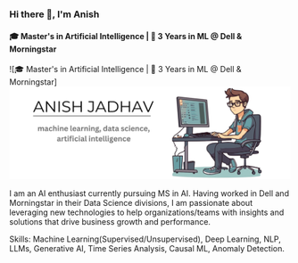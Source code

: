 ### Hi there 👋, I'm Anish
#### 🎓 Master's in Artificial Intelligence | 🏢 3 Years in ML @ Dell & Morningstar
![🎓 Master's in Artificial Intelligence | 🏢 3 Years in ML @ Dell & Morningstar]
![](https://github.com/anish-jadhav/anish-jadhav/blob/main/banner.jpg?raw=true)

I am an AI enthusiast currently pursuing MS in AI. Having worked in Dell and Morningstar in their Data Science divisions, I am passionate about leveraging new technologies to help organizations/teams with insights and solutions that drive business growth and performance.

Skills: Machine Learning(Supervised/Unsupervised), Deep Learning, NLP, LLMs, Generative AI, Time Series Analysis, Causal ML, Anomaly Detection.
